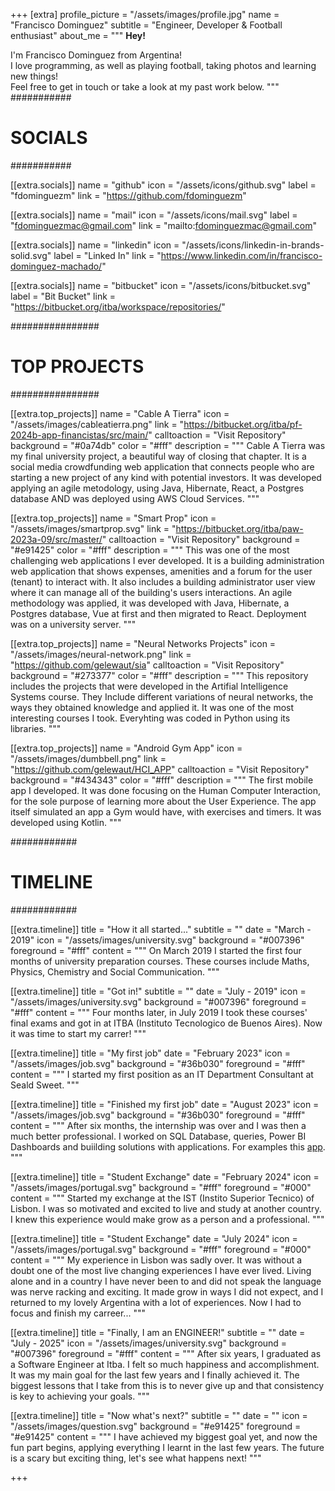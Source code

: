 +++
[extra]
profile_picture = "/assets/images/profile.jpg"
name = "Francisco Dominguez"
subtitle = "Engineer, Developer & Football enthusiast"
about_me = """
**Hey!**

I'm Francisco Dominguez from Argentina!  
I love programming, as well as playing football, taking photos and learning new things!  
Feel free to get in touch or take a look at my past work below.
"""
###########
# SOCIALS #
###########

[[extra.socials]]
name = "github"
icon = "/assets/icons/github.svg"
label = "fdominguezm"
link = "https://github.com/fdominguezm"

[[extra.socials]]
name = "mail"
icon = "/assets/icons/mail.svg"
label = "fdominguezmac@gmail.com"
link = "mailto:fdominguezmac@gmail.com"

[[extra.socials]]
name = "linkedin"
icon = "/assets/icons/linkedin-in-brands-solid.svg"
label = "Linked In"
link = "https://www.linkedin.com/in/francisco-dominguez-machado/"

[[extra.socials]]
name = "bitbucket"
icon = "/assets/icons/bitbucket.svg"
label = "Bit Bucket"
link = "https://bitbucket.org/itba/workspace/repositories/"

################
# TOP PROJECTS #
################

[[extra.top_projects]]
name = "Cable A Tierra"
icon = "/assets/images/cableatierra.png"
link = "https://bitbucket.org/itba/pf-2024b-app-financistas/src/main/"
calltoaction = "Visit Repository"
background = "#0a74db"
color = "#fff"
description = """
Cable A Tierra was my final university project, a beautiful way of closing that chapter. It is a social media crowdfunding web application that connects people who are starting a new project of any kind with potential investors. It was developed applying an agile metodology, using Java, Hibernate, React, a Postgres database AND was deployed using AWS Cloud Services.
"""

[[extra.top_projects]]
name = "Smart Prop"
icon = "/assets/images/smartprop.svg"
link = "https://bitbucket.org/itba/paw-2023a-09/src/master/"
calltoaction = "Visit Repository"
background = "#e91425"
color = "#fff"
description = """
This was one of the most challenging web applications I ever developed. It is a building administration web application that shows expenses, amenities and a forum for the user (tenant) to interact with. It also includes a building administrator user view where it can manage all of the building's users interactions. An agile methodology was applied, it was developed with Java, Hibernate, a Postgres database, Vue at first and then migrated to React. Deployment was on a university server.
"""

[[extra.top_projects]]
name = "Neural Networks Projects"
icon = "/assets/images/neural-network.png"
link = "https://github.com/gelewaut/sia"
calltoaction = "Visit Repository"
background = "#273377"
color = "#fff"
description = """
This repository includes the projects that were developed in the Artifial Intelligence Systems course. They Include different variations of neural networks, the ways they obtained knowledge and applied it. It was one of the most interesting courses I took. Everyhting was coded in Python using its libraries.
"""

[[extra.top_projects]]
name = "Android Gym App"
icon = "/assets/images/dumbbell.png"
link = "https://github.com/gelewaut/HCI_APP"
calltoaction = "Visit Repository"
background = "#434343"
color = "#fff"
description = """
The first mobile app I developed. It was done focusing on the Human Computer Interaction, for the sole purpose of learning more about the User Experience. The app itself simulated an app a Gym would have, with exercises and timers. It was developed using Kotlin. 
"""

############
# TIMELINE #
############

[[extra.timeline]]
title = "How it all started..."
subtitle = ""
date = "March - 2019"
icon = "/assets/images/university.svg"
background = "#007396"
foreground = "#fff"
content = """
On March 2019 I started the first four months of university preparation courses. These courses include Maths, Physics, Chemistry and Social Communication.
"""

[[extra.timeline]]
title = "Got in!"
subtitle = ""
date = "July - 2019"
icon = "/assets/images/university.svg"
background = "#007396"
foreground = "#fff"
content = """
Four months later, in July 2019 I took these courses' final exams and got in at ITBA (Instituto Tecnologico de Buenos Aires). Now it was time to start my carrer!
"""

[[extra.timeline]]
title = "My first job"
date = "February 2023"
icon = "/assets/images/job.svg"
background = "#36b030"
foreground = "#fff"
content = """
I started my first position as an IT Department Consultant at Seald Sweet. 
"""

[[extra.timeline]]
title = "Finished my first job"
date = "August 2023"
icon = "/assets/images/job.svg"
background = "#36b030"
foreground = "#fff"
content = """
After six months, the internship was over and I was then a much better professional. I worked on SQL Database, queries, Power BI Dashboards and buiilding solutions with applications.  For examples this [app](https://github.com/fdominguezm/ContainerVesselSearchWebApp).
"""

[[extra.timeline]]
title = "Student Exchange"
date = "February 2024"
icon = "/assets/images/portugal.svg"
background = "#fff"
foreground = "#000"
content = """
Started my exchange at the IST (Instito Superior Tecnico) of Lisbon. I was so motivated and excited to live and study at another country. I knew this experience would make grow as a person and a professional.
"""

[[extra.timeline]]
title = "Student Exchange"
date = "July 2024"
icon = "/assets/images/portugal.svg"
background = "#fff"
foreground = "#000"
content = """
My experience in Lisbon was sadly over. It was without a doubt one of the most live changing experiences I have ever lived. Living alone and in a country I have never been to and did not speak the language was nerve racking and exciting. It made grow in ways I did not expect, and I returned to my lovely Argentina with a lot of experiences. Now I had to focus and finish my carreer...
"""

[[extra.timeline]]
title = "Finally, I am an ENGINEER!"
subtitle = ""
date = "July - 2025"
icon = "/assets/images/university.svg"
background = "#007396"
foreground = "#fff"
content = """
After six years, I graduated as a Software Engineer at Itba. I felt so much happiness and accomplishment. It was my main goal for the last few years and I finally achieved it. The biggest lessons that I take from this is to never give up and that consistency is key to achieving your goals.
"""

[[extra.timeline]]
title = "Now what's next?"
subtitle = ""
date = ""
icon = "/assets/images/question.svg"
background = "#e91425"
foreground = "#e91425"
content = """
I have achieved my biggest goal yet, and now the fun part begins, applying everything I learnt in the last few years. The future is a scary but exciting thing, let's see what happens next!
"""

+++

